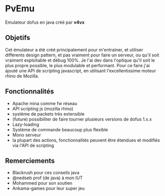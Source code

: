 PvEmu
=====

Emulateur dofus en java créé par __v4vx__

## Objetifs

Cet émulateur a été créé principalement pour m'entrainer, et utiliser différents design pattern, et pas vraiment pour faire un serveur, ou qu'il soit vraiment exploitable et débug 100%.
Je l'ai dev dans l'optique qu'il soit le plus propre possible, le plus modulable et performant.
Pour ce faire j'ai ajouté une API de scripting javascript, en utilisant l'excellentissime moteur rhino de Mozilla.

## Fonctionnalités

- Apache mina comme fw réseau
- API scripting js (mozilla rhino)
- système de packets très extensible
- (future) possibiliter de faire tourner plusieurs versions de dofus 1.x.x
- Lazy-loading
- Système de commande beaucoup plus flexible
- Mono serveur
- la plupart des actions, fonctionnalités peuvent être étendues et modifiés via l'API de scripting

## Remerciements

- Blackrush pour ces conseils java
- @nedseb prof (de java) à mon IUT
- Mohammed pour son soutien
- Ankama-games pour leur super jeu

